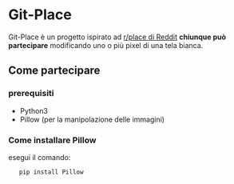 # Git-Place

Git-Place è un progetto ispirato ad [r/place di Reddit](https://www.reddit.com/r/place/) **chiunque può partecipare** modificando uno o più pixel di una tela bianca.

## Come partecipare
### prerequisiti
- Python3
- Pillow (per la manipolazione delle immagini)

### Come installare Pillow
esegui il comando:

```bash
   pip install Pillow
   ```